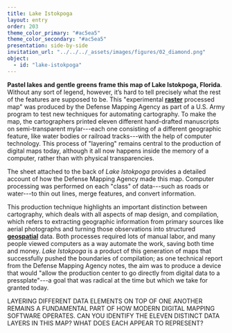 ```yaml
---
title: Lake Istokpoga
layout: entry
order: 203
theme_color_primary: "#ac5ea5"
theme_color_secondary: "#ac5ea5"
presentation: side-by-side
invitation_url: "../../../_assets/images/figures/02_diamond.png"
object:
  - id: "lake-istokpoga"
---
```


**Pastel lakes and gentle greens frame this map of Lake Istokpoga, Florida**. Without any sort of legend, however, it’s hard to tell precisely what the rest of the features are supposed to be. This "experimental **<a class="gloss" target="blank" href="../../../glossary/">raster</a>** processed map" was produced by the Defense Mapping Agency as part of a U.S. Army program to test new techniques for automating cartography. To make the map, the cartographers printed eleven different hand-drafted manuscripts on semi-transparent mylar---each one consisting of a different geographic feature, like water bodies or railroad tracks---with the help of computer technology. This process of "layering" remains central to the production of digital maps today, although it all now happens inside the memory of a computer, rather than with physical transparencies.

The sheet attached to the back of *Lake Istokpoga* provides a detailed account of how the Defense Mapping Agency made this map. Computer processing was performed on each "class" of data---such as roads or water---to thin out lines, merge features, and convert information.

This production technique highlights an important distinction between cartography, which deals with all aspects of map design, and compilation, which refers to extracting geographic information from primary sources like aerial photographs and turning those observations into structured **<a class="gloss" target="blank" href="../../../glossary/">geospatial</a>** data. Both processes required lots of manual labor, and many people viewed computers as a way automate the work, saving both time and money. *Lake Istokpoga* is a product of this generation of maps that successfully pushed the boundaries of compilation; as one technical report from the Defense Mapping Agency notes, the aim was to produce a device that would "allow the production center to go directly from digital data to a pressplate"---a goal that was radical at the time but which we take for granted today.

<div class="invitation">LAYERING DIFFERENT DATA ELEMENTS ON TOP OF ONE ANOTHER REMAINS A FUNDAMENTAL PART OF HOW MODERN DIGITAL MAPPING SOFTWARE OPERATES. CAN YOU IDENTIFY THE ELEVEN DISTINCT DATA LAYERS IN THIS MAP? WHAT DOES EACH APPEAR TO REPRESENT?</div>